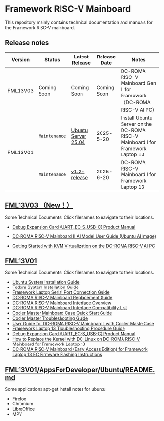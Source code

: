 # Framework RISC-V Mainboard 
This repository mainly contains technical documentation and manuals for the Framework RISC-V mainboard.

## Release notes
<table>
<thead>
  <tr>
    <th>Version</th>
    <th>Status</th>
    <th>Latest Release</th>
    <th>Release Date</th>
    <th>Notes</th>
  </tr>
</thead>
<tbody>
  <tr>
    <td>FML13V03</td>
    <td>Coming Soon</td>
    <td>Coming Soon</td>
    <td>Coming Soon</td>
    <td>DC-ROMA RISC-V Mainboard Gen II for Framework（DC-ROMA RISC-V AI PC）</td>
  </tr>
  
  <tr>
    <td rowspan="2">FML13V01</td>
    <td><code>Maintenance</code></td>
    <td><a href="https://canonical-ubuntu-boards.readthedocs-hosted.com/en/latest/how-to/deepcomputing-fml13v01/#install-ubuntu-on-the-deepcomputing-fml13v01">Ubuntu Server 25.04</a></td> 
    <td>2025-5-20</td>
    <td>Install Ubuntu Server on the DC-ROMA RISC-V Mainboard I for Framework Laptop 13</td>
  </tr>
  <tr>
    <td><code>Maintenance</code></td>
    <td><a href="https://github.com/DC-DeepComputing/fml13v01/releases">v1.2-release</a></td> 
    <td>2025-6-20</td>
    <td>DC-ROMA RISC-V Mainboard I for Framework Laptop 13</td>
  </tr>
</tbody>
</table>

## [FML13V03 （New！）](https://github.com/DC-DeepComputing/Framework/tree/main/FWL13V03)

Some Technical Documents: Click filenames to navigate to their locations.

- [Debug Expansion Card (UART_EC-S_USB-C) Product Manual](https://github.com/DC-DeepComputing/Framework/blob/main/FML13V03/Debug%20Expansion%20Card%20(UART_EC-S_USB-C)%20Product%20Manual.pdf)

- [DC-ROMA RISC-V Mainboard II AI Model User Guide (Ubuntu AI Image)](https://github.com/DC-DeepComputing/Framework/blob/main/FML13V03/DC-ROMA%20RISC-V%20Mainboard%20II%20AI%20Model%20User%20Guide%20(Ubuntu%20AI%20Image).pdf)

- [Getting Started with KVM Virtualization on the DC-ROMA RISC-V AI PC](https://github.com/DC-DeepComputing/Framework/blob/main/FML13V03/Getting%20Started%20with%20KVM%20Virtualization%20on%20the%20DC-ROMA%20RISC-V%20AI%20PC.md)

## [FML13V01](https://github.com/DC-DeepComputing/Framework/tree/main/FML13V01) 
Some Technical Documents: Click filenames to navigate to their locations.
- [Ubuntu System Installation Guide](https://github.com/DC-DeepComputing/Framework/blob/main/FML13V01/Ubuntu%2024.04%20Installation%20on%20the%20DC-ROMA%20RISC-V%20Mainboard.pdf)
- [Fedora System Installation Guide](https://github.com/DC-DeepComputing/Framework/blob/main/FML13V01/Fedora%2041%20Installation%20on%20the%20DC-ROMA%20RISC-V%20Mainboard.pdf)
- [Framework Laptop Serial Port Connection Guide](https://github.com/DC-DeepComputing/Framework/blob/main/FML13V01/Framework%20Serial%20Port%20Connection%20Guide.pdf)
- [DC-ROMA RISC-V Mainboard Replacement Guide](https://github.com/DC-DeepComputing/Framework/blob/main/FML13V01/DC-ROMA%20RISC-V%20Mainboard%20Replacement%20Guide.pdf)
- [DC-ROMA RISC-V Mainboard Interface Overview](https://github.com/DC-DeepComputing/Framework/blob/main/FML13V01/DC-ROMA%20RISC-V%20Mainboard%20Interface%20Overview.pdf)
- [DC-ROMA RISC-V Mainboard Interface Compatibility List](https://github.com/DC-DeepComputing/Framework/blob/main/FML13V01/DC-ROMA%20RISC-V%20Mainboard%20Interface%20Compatibility%20List%20.pdf)
- [Cooler Master Mainboard Case Quick Start Guide](https://github.com/DC-DeepComputing/Framework/blob/main/FML13V01/Cooler%20Master%20Mainboard%20Case%20Quick%20Start%20Guide.pdf)
- [Cooler Master Troubleshooting Guide](https://github.com/DC-DeepComputing/Framework/blob/main/FML13V01/Cooler%20Master%20Troubleshooting%20Guide.pdf)
- [User Guide for DC-ROMA RISC-V Mainboard I with Cooler Maste Case](https://github.com/DC-DeepComputing/Framework/blob/main/FML13V01/User%20Guide%20for%20DC-ROMA%20RISC-V%20Mainboard%20I%20with%20Cooler%20Maste%20Case.pdf)
- [Framework Laptop 13 Troubleshooting Procedure Guide](https://github.com/DC-DeepComputing/Framework/blob/main/FML13V01/Framework%20Laptop%2013%20Troubleshooting%20Procedure%20Guide.pdf)
- [Debug Expansion Card (UART_EC-S_USB-C) Product Manual](https://github.com/DC-DeepComputing/Framework/blob/main/FML13V01/Debug%20Expansion%20Card%20(UART_EC-S_USB-C)%20Product%20Manual.pdf)
- [How to Replace the Kernel with DC-Linux on DC-ROMA RISC-V Mainboard for Framework Laptop 13](https://github.com/DC-DeepComputing/Framework/blob/main/FML13V01/How%20to%20Replace%20the%20Kernel%20with%20DC-Linux%20on%20DC-ROMA%20RISC-V%20Mainboard%20for%20Framework%20Laptop%2013.pdf)
- [DC-ROMA RISC-V Mainboard (Early Access Edition) for Framework Laptop 13 EC Firmware Flashing Instructions](https://github.com/DC-DeepComputing/Framework/blob/main/FML13V01/DC-ROMA%20RISC-V%20Mainboard%20(Early%20Access%20Edition)%20for%20Framework%20Laptop%2013%20EC%20Firmware%20Flashing%20Instructions.pdf)
  

## [FML13V01/AppsForDeveloper/Ubuntu/README.md](https://github.com/DC-DeepComputing/Framework/blob/main/FML13V01/AppsForDeveloper/Ubuntu/README.md)
Some applications apt-get install notes for ubuntu
- Firefox
- Chromium
- LibreOffice
- MPV

